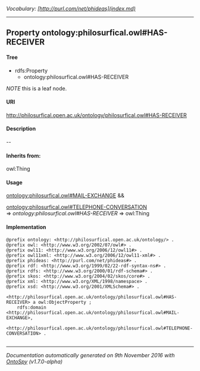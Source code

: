 _Vocabulary: [http://purl.com/net/phideas](index.md)_ 

---	
	




    


## Property ontology:philosurfical.owl#HAS-RECEIVER


#### Tree

* rdfs:Property
    * ontology:philosurfical.owl#HAS-RECEIVER





*NOTE* this is a leaf node.


#### URI
http://philosurfical.open.ac.uk/ontology/philosurfical.owl#HAS-RECEIVER

#### Description
--


#### Inherits from:
owl:Thing



#### Usage


[ontology:philosurfical.owl#MAIL-EXCHANGE](class-ontologyphilosurficalowlmail-exchange.md) &amp;&amp;  

[ontology:philosurfical.owl#TELEPHONE-CONVERSATION](class-ontologyphilosurficalowltelephone-conversation.md) 
=&gt;&nbsp;_ontology:philosurfical.owl#HAS-RECEIVER_&nbsp;=&gt;&nbsp;owl:Thing

#### Implementation
```
@prefix ontology: <http://philosurfical.open.ac.uk/ontology/> .
@prefix owl: <http://www.w3.org/2002/07/owl#> .
@prefix owl11: <http://www.w3.org/2006/12/owl11#> .
@prefix owl11xml: <http://www.w3.org/2006/12/owl11-xml#> .
@prefix phideas: <http://purl.com/net/phideas#> .
@prefix rdf: <http://www.w3.org/1999/02/22-rdf-syntax-ns#> .
@prefix rdfs: <http://www.w3.org/2000/01/rdf-schema#> .
@prefix skos: <http://www.w3.org/2004/02/skos/core#> .
@prefix xml: <http://www.w3.org/XML/1998/namespace> .
@prefix xsd: <http://www.w3.org/2001/XMLSchema#> .

<http://philosurfical.open.ac.uk/ontology/philosurfical.owl#HAS-RECEIVER> a owl:ObjectProperty ;
    rdfs:domain <http://philosurfical.open.ac.uk/ontology/philosurfical.owl#MAIL-EXCHANGE>,
        <http://philosurfical.open.ac.uk/ontology/philosurfical.owl#TELEPHONE-CONVERSATION> .


```










---

_Documentation automatically generated on 9th November 2016 with [OntoSpy](http://ontospy.readthedocs.org/ "Open") (v1.7.0-alpha)_